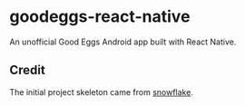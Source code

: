 # goodeggs-react-native

An unofficial Good Eggs Android app built with React Native.

## Credit
The initial project skeleton came from [snowflake](https://github.com/bartonhammond/snowflake).

